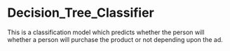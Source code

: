 # Decision_Tree_Classifier

This is a classification model which predicts whether the person will whether a person will purchase the product or not depending upon the ad.
